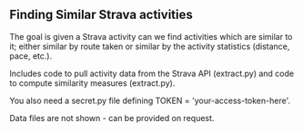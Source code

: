 ## Finding Similar Strava activities

The goal is given a Strava activity can we find activities which are similar to it;
either similar by route taken or similar by the activity statistics (distance, pace, etc.).

Includes code to pull activity data from the Strava API (extract.py)
and code to compute similarity measures (extract.py).

You also need a secret.py file defining TOKEN = 'your-access-token-here'.


Data files are not shown - can be provided on request.
